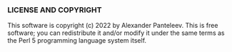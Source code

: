 ### LICENSE AND COPYRIGHT

This software is copyright (c) 2022 by Alexander Panteleev. This is free software; you can redistribute it and/or modify it under the same terms as the Perl 5 programming language system itself.